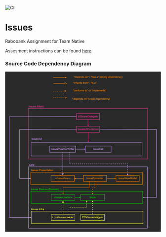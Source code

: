![CI](https://github.com/Combidi/Issues/actions/workflows/ios.yml/badge.svg)

# Issues
Rabobank Assignment for Team Native

Assesment instructions can be found [here](Rabobank%20Assignment%20for%20Team%20Native.pdf)

### Source Code Dependency Diagram
![Source Code Dependency Diagram](Issues%20Dependency%20Diagram.png)
